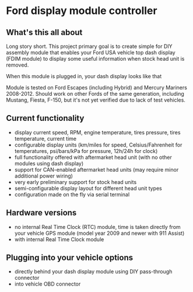 
# Ford display module controller

## What's this all about

Long story short. This project primary goal is to create simple for DIY assembly
module that enables your Ford USA vehicle top dash display (FDIM module)
to display some useful information when stock head unit is removed.

When this module is plugged in, your dash display looks like that

Module is tested on Ford Escapes (including Hybrid) and Mercury Mariners 2008-2012.
Should work on other Fords of the same generation, including Mustang, Fiesta, F-150,
but it's not yet verified due to lack of test vehicles.

## Current functionality

- display current speed, RPM, engine temperature, tires pressure, tires temperature, current time
- configurable display units (km/miles for speed, Celsius/Fahrenheit for temperatures, psi/bars/kPa for pressure, 12h/24h for clock)
- full functionality offered with aftermarket head unit (with no other modules using dash display)
- support for CAN-enabled aftermarket head units (may require minor additional power wiring)
- very early preliminary support for stock head units
- semi-configurable display layout for different head unit types
- configuration made on the fly via serial terminal

## Hardware versions
- no internal Real Time Clock (RTC) module, time is taken directly from your vehicle GPS module (model year 2009 and newer with 911 Assist)
- with internal Real Time Clock module

## Plugging into your vehicle options
- directly behind your dash display module using DIY pass-through connector
- into vehicle OBD connector
